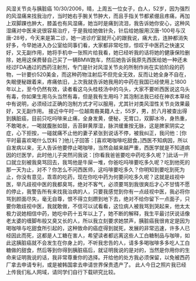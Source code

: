 风湿关节炎与胰脏癌
10/30/2006，晴，上周五一位女子，白人，52岁，因为强烈的风湿痛来找我治疗，当时她右手腕关节肿大，而且手指关节都紧绷且疼痛，再加上双脚踝也肿大，膝盖也有风湿痛，她当时是痛到流泪，我告诉她你安心，这种风湿痛对中医来说很容易治疗，于是我给她做针灸，针后给她服用汉唐-100号与汉唐-28号，今天来是第二诊，她一进诊疗室就开心的跟我说，痛大去，连肿都消失好多，今早她进入办公室给同事们看，大家都非常吃惊，惊叹于中医药之快速又好，又无副作用，她将手机中一张照片给我看，她已经听我的话将她的健康保险删除，她用这保费替自己买了一辆BMW跑车，然后她告诉我原先西医给她一种还未经过FDA通过的西药注射剂，专门是针对风湿关节炎的所制作尚在实验阶段的药物，一针要价520美金，而这种药物注射后不但完全无效，反而让她全身不自在，失眠便秘跟着来，疼痛依旧，上次我就告诉她我用的中药在我国已经使用上1800年以上，至今仍然有效，读者看这乌头桂枝汤中的乌头，大家不要听西医说这乌头有毒，你如果生用乌头当然有毒，但是我有生用吗？其泡制法我已经在神农本草经中有说明，必须经过正确的泡制方式才可以服用，尤其针对类风湿性关节炎效果最好，又无副作用。
接近中午时一位越南裔美籍人士，55岁，男，於八月被查出得到胰脏癌，目前只吃吗啡来止痛，全身发黄，便秘，无胃口，双脚冰冷，身热重，不敢喝水，一喝就腹胀如鼓，舌苔鲜黄厚湿，脉洪缓重按无脉，这是脾家阴实之症，心下拒按，一碰就痛不止他的妻子紧张到说话不停，被我纠正，我问他：[你平时最喜欢喝什么饮料？]他儿子回答：[喜欢喝咖啡吃甜食。]西医不知病因，所以自发病以来，无人告诉他要停止喝咖啡，当然会越来越严重，西医学就是不知道病因的烂医学，此时他儿子突然问我说：[你看我爸爸要吃中药吃多久呢？]此话一开口就立刻被我臭骂回去，我骂他是牛屎一堆，你爸吃吗啡要吃多久呢？吃到他死的那一天为止，对不？你怎么不问西医师，这吗啡要吃多久？你明知到要吃到死为止，你没有意见，乖乖的吃药，现在你吃中药为何要问吃多久呢？这就是歧视中医，举凡歧视中医的我都臭骂，绝对不客气，必须要骂到我很爽后才心不甘情不愿的停止，我警告所有来找我治病的人，只要我感觉到你有一点歧视中医，我必将你骂到颜面尽失，毫无自尊，恨不得立刻躜到地下去，绝对不给你留下一点面子，只要你敢歧视中医，我就敢做，不信可以试看看，这位病人被我骂到哭起来，他太太极力说她相信中药，她吃中药十五年以上了，她不断的解释，我生平最讨厌说话像老太婆的缠脚布般又臭又长的人，所以我立刻要求她禁声，胰脏癌我很肯定是因为喝咖啡与吃甜食所引起的，这种致命的癌症得到就死，发展的非常迅速，许多人已经因此而死，这都是人工糖在害人，希望读者都远离这些人工白糖制品与咖啡，如此这胰脏癌就不会发生在你身上的，不听我忠告的人，请多多喝咖啡多多吃人工白糖做的甜食，然后等到你得到胰脏癌后，就证明我说的是对的，当然是你用你的生命来证明我说的话，我非常尊重你的选择。开给他的处方我必须保留，以免被西药厂拿去申请专利，或是被韩国拿去申请世界保贵遗产了。
 此人今日之照片我已经上传我们私人网域，请同学们自行下载研究比较。